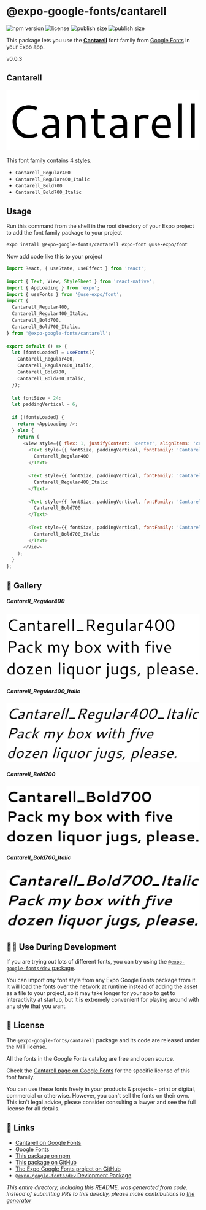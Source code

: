 # @expo-google-fonts/cantarell

![npm version](https://flat.badgen.net/npm/v/@expo-google-fonts/cantarell)
![license](https://flat.badgen.net/github/license/expo/google-fonts)
![publish size](https://flat.badgen.net/packagephobia/install/@expo-google-fonts/cantarell)
![publish size](https://flat.badgen.net/packagephobia/publish/@expo-google-fonts/cantarell)

This package lets you use the [**Cantarell**](https://fonts.google.com/specimen/Cantarell) font family from [Google Fonts](https://fonts.google.com/) in your Expo app.

v0.0.3

## Cantarell

![Cantarell](./font-family.png)

This font family contains [4 styles](#-gallery).

- `Cantarell_Regular400`
- `Cantarell_Regular400_Italic`
- `Cantarell_Bold700`
- `Cantarell_Bold700_Italic`

## Usage

Run this command from the shell in the root directory of your Expo project to add the font family package to your project
```sh
expo install @expo-google-fonts/cantarell expo-font @use-expo/font
```

Now add code like this to your project
```js
import React, { useState, useEffect } from 'react';

import { Text, View, StyleSheet } from 'react-native';
import { AppLoading } from 'expo';
import { useFonts } from '@use-expo/font';
import {
  Cantarell_Regular400,
  Cantarell_Regular400_Italic,
  Cantarell_Bold700,
  Cantarell_Bold700_Italic,
} from '@expo-google-fonts/cantarell';

export default () => {
  let [fontsLoaded] = useFonts({
    Cantarell_Regular400,
    Cantarell_Regular400_Italic,
    Cantarell_Bold700,
    Cantarell_Bold700_Italic,
  });

  let fontSize = 24;
  let paddingVertical = 6;

  if (!fontsLoaded) {
    return <AppLoading />;
  } else {
    return (
      <View style={{ flex: 1, justifyContent: 'center', alignItems: 'center' }}>
        <Text style={{ fontSize, paddingVertical, fontFamily: 'Cantarell_Regular400' }}>
          Cantarell_Regular400
        </Text>

        <Text style={{ fontSize, paddingVertical, fontFamily: 'Cantarell_Regular400_Italic' }}>
          Cantarell_Regular400_Italic
        </Text>

        <Text style={{ fontSize, paddingVertical, fontFamily: 'Cantarell_Bold700' }}>
          Cantarell_Bold700
        </Text>

        <Text style={{ fontSize, paddingVertical, fontFamily: 'Cantarell_Bold700_Italic' }}>
          Cantarell_Bold700_Italic
        </Text>
      </View>
    );
  }
};

```

## 🔡 Gallery

##### Cantarell_Regular400
![Cantarell_Regular400](./1e62d82800c92f72ed501733b5d52d7b8a5d88d1c6315bfdaf7f8ce781108c00.ttf.png)

##### Cantarell_Regular400_Italic
![Cantarell_Regular400_Italic](./6d9559dd0df30daed7da97dc8ef05e7f39b72205fb9bd7a055ddaa5242afd36f.ttf.png)

##### Cantarell_Bold700
![Cantarell_Bold700](./db0c34021061680135f973a2cb5565811527ea91f2fa07d023f4e105eb6f45d3.ttf.png)

##### Cantarell_Bold700_Italic
![Cantarell_Bold700_Italic](./bb2c0f469972ec2016c3b8b8254ea0077f46207efb249afb3c4d356cf2c5418e.ttf.png)


## 👩‍💻 Use During Development

If you are trying out lots of different fonts, you can try using the [`@expo-google-fonts/dev` package](https://github.com/expo/google-fonts/tree/master/font-packages/dev#readme).

You can import *any* font style from any Expo Google Fonts package from it. It will load the fonts
over the network at runtime instead of adding the asset as a file to your project, so it may take longer
for your app to get to interactivity at startup, but it is extremely convenient
for playing around with any style that you want.

## 📖 License

The `@expo-google-fonts/cantarell` package and its code are released under the MIT license.

All the fonts in the Google Fonts catalog are free and open source.

Check the [Cantarell page on Google Fonts](https://fonts.google.com/specimen/Cantarell) for the specific license of this font family.

You can use these fonts freely in your products & projects - print or digital, commercial or otherwise. However, you can't sell the fonts on their own. This isn't legal advice, please consider consulting a lawyer and see the full license for all details.

## 🔗 Links

- [Cantarell on Google Fonts](https://fonts.google.com/specimen/Cantarell)
- [Google Fonts](https://fonts.google.com/)
- [This package on npm](https://www.npmjs.com/package/@expo-google-fonts/cantarell)
- [This package on GitHub](https://github.com/expo/google-fonts/tree/master/font-packages/cantarell)
- [The Expo Google Fonts project on GitHub](https://github.com/expo/google-fonts)
- [`@expo-google-fonts/dev` Devlopment Package](https://github.com/expo/google-fonts/tree/master/font-packages/dev)


*This entire directory, including this README, was generated from code. Instead of submitting PRs to this directly, please make contributions to [the generator](https://github.com/expo/google-fonts/tree/master/packages/generator)*
